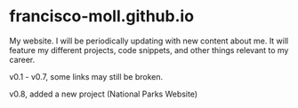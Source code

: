 # francisco-moll.github.io

My website.
I will be periodically updating with new content about me.
It will feature my different projects, code snippets, and other things relevant to my career.

v0.1 - v0.7, some links may still be broken.

v0.8, added a new project (National Parks Website)